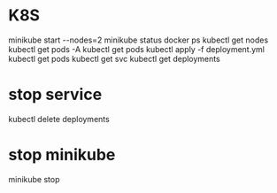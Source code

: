 # K8S

minikube start --nodes=2
minikube status
docker ps
kubectl get nodes
kubectl get pods -A
kubectl get pods
kubectl apply -f deployment.yml
kubectl get pods
kubectl get svc
kubectl get deployments

# stop service
kubectl delete deployments <deployment>

# stop minikube
minikube stop
